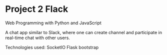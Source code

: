 # Project 2 Flack
Web Programming with Python and JavaScript

A chat app similar to Slack, where one can create channel and participate in real-time chat with other users.

Technologies used:
SocketIO
Flask
bootstrap
